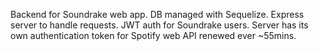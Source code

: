 Backend for Soundrake web app. DB managed with Sequelize. Express server to handle requests. JWT auth for Soundrake users. Server has its own authentication token for
Spotify web API renewed ever ~55mins.